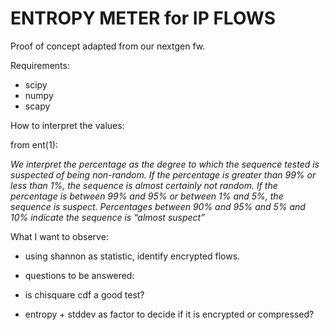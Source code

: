 ENTROPY METER for IP FLOWS
==========================

Proof of concept adapted from our nextgen fw. 

Requirements:

  - scipy
  - numpy
  - scapy


How to interpret the values:

 from ent(1):

 *We interpret the percentage as the degree to which the sequence tested is suspected of being non-random. 
 If the percentage is greater than 99% or less than 1%, the sequence is almost certainly not random. 
 If the percentage is between 99% and 95% or between 1% and 5%, the sequence is suspect. 
 Percentages between 90% and 95% and 5% and 10% indicate the sequence is “almost suspect”*
 
 What I want to observe:

 * using shannon as statistic, identify encrypted flows.

 * questions to be answered:

 * is chisquare cdf a good test?

 * entropy + stddev as factor to decide if it is encrypted or compressed?


